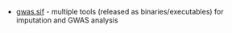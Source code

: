 * [gwas.sif](gwas) - multiple tools (released as binaries/executables) for imputation and GWAS analysis